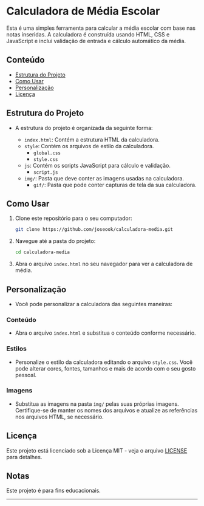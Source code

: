
# Calculadora de Média Escolar

Esta é uma simples ferramenta para calcular a média escolar com base nas notas inseridas. A calculadora é construída usando HTML, CSS e JavaScript e inclui validação de entrada e cálculo automático da média.

## Conteúdo

- [Estrutura do Projeto](#estrutura-do-projeto)
- [Como Usar](#como-usar)
- [Personalização](#personalização)
- [Licença](#licença)

## Estrutura do Projeto

- A estrutura do projeto é organizada da seguinte forma:

  - `index.html`: Contém a estrutura HTML da calculadora.
  - `style`: Contém os arquivos de estilo da calculadora.
      - `global.css`
      - `style.css`
  - `js`: Contém os scripts JavaScript para cálculo e validação.
      - `script.js`
  - `img/`: Pasta que deve conter as imagens usadas na calculadora.
    - `gif/`: Pasta que pode conter capturas de tela da sua calculadora.

## Como Usar

1. Clone este repositório para o seu computador:

   ```bash
   git clone https://github.com/joseook/calculadora-media.git
   ```

2. Navegue até a pasta do projeto:

   ```bash
   cd calculadora-media
   ```

3. Abra o arquivo `index.html` no seu navegador para ver a calculadora de média.

## Personalização

- Você pode personalizar a calculadora das seguintes maneiras:

### Conteúdo

- Abra o arquivo `index.html` e substitua o conteúdo conforme necessário.


### Estilos

- Personalize o estilo da calculadora editando o arquivo `style.css`. Você pode alterar cores, fontes, tamanhos e mais de acordo com o seu gosto pessoal.

### Imagens

- Substitua as imagens na pasta `img/` pelas suas próprias imagens. Certifique-se de manter os nomes dos arquivos e atualize as referências nos arquivos HTML, se necessário.

## Licença

Este projeto está licenciado sob a Licença MIT - veja o arquivo [LICENSE](LICENSE) para detalhes.

## Notas

Este projeto é para fins educacionais.

---
